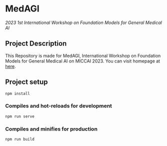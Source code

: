 # MedAGI
*2023 1st International Workshop on Foundation Models for General Medical AI*

## Project Description
This Repository is made for MedAGI, International Workshop on Foundation Models for General Medical AI on MICCAI 2023.
You can visit homepage at [here](http://medagi.github.io/).
## Project setup
```
npm install
```

### Compiles and hot-reloads for development
```
npm run serve
```

### Compiles and minifies for production
```
npm run build
```